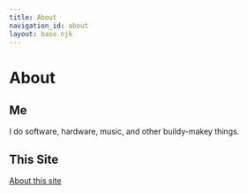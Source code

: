 ```yaml
---
title: About
navigation_id: about
layout: base.njk
---
```


# About

## Me

I do software, hardware, music, and other buildy-makey things.

## This Site

[About this site](/colophon)
